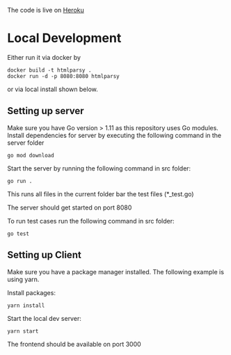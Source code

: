 The code is live on [Heroku](https://limitless-journey-14259.herokuapp.com/)

# Local Development
Either run it via docker by 
```
docker build -t htmlparsy .
docker run -d -p 8080:8080 htmlparsy
```
or via local install shown below.
## Setting up server
Make sure you have Go version > 1.11 as this repository uses Go modules.
Install dependencies for server by executing the following command in the server folder
```
go mod download
```
Start the server by running the following command in src folder:
```
go run .
```
This runs all files in the current folder bar the test files (*_test.go)

The server should get started on port 8080

To run test cases run the following command in src folder:
```
go test
```
## Setting up Client
Make sure you have a package manager installed. The following example is using yarn.

Install packages:
```
yarn install 
```

Start the local dev server:
```
yarn start
```
The frontend should be available on port 3000

